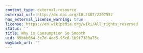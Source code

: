 ```yaml
---
content_type: external-resource
external_url: http://dx.doi.org/10.2307/2297552
has_external_license_warning: true
license: https://en.wikipedia.org/wiki/All_rights_reserved
status: ''
title: Why is Consumption So Smooth
uid: 89bbb064-3c7d-4ec5-95c6-1b9f7180a75c
wayback_url: ''
---
```

